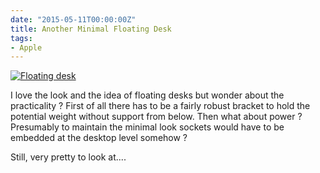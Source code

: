 ```yaml
---
date: "2015-05-11T00:00:00Z"
title: Another Minimal Floating Desk
tags:
- Apple
---
```


[![Floating desk](http://ukmac.net/wp-content/uploads/2015/05/floatingdesk.jpg)](http://theultralinx.com/2013/02/minimal-floating-wall-desk/?utm_source=feedburner&utm_medium=feed&utm_campaign=Feed:%20Ultralinx%20(UltraLinx))

I love the look and the idea of floating desks but wonder about the practicality ? First of all there has to be a fairly robust bracket to hold the potential weight without support from below. Then what about power ? Presumably to maintain the minimal look sockets would have to be embedded at the desktop level somehow ?

Still, very pretty to look at....